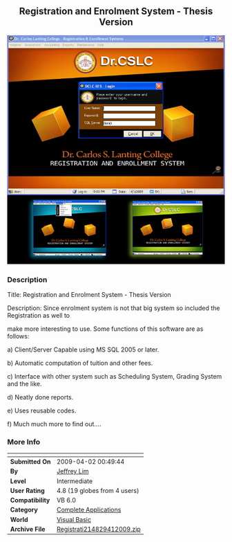 ﻿<div align="center">

## Registration and Enrolment System \- Thesis Version

<img src="PIC200944844249117.jpg">
</div>

### Description

Title: Registration and Enrolment System - Thesis Version

Description: Since enrolment system is not that big system so included the Registration as well to

make more interesting to use. Some functions of this software are as follows:

a) Client/Server Capable using MS SQL 2005 or later.

b) Automatic computation of tuition and other fees.

c) Interface with other system such as Scheduling System, Grading System and the like.

d) Neatly done reports.

e) Uses reusable codes.

f) Much much more to find out....
 
### More Info
 


<span>             |<span>
---                |---
**Submitted On**   |2009-04-02 00:49:44
**By**             |[Jeffrey Lim](https://github.com/Planet-Source-Code/PSCIndex/blob/master/ByAuthor/jeffrey-lim.md)
**Level**          |Intermediate
**User Rating**    |4.8 (19 globes from 4 users)
**Compatibility**  |VB 6\.0
**Category**       |[Complete Applications](https://github.com/Planet-Source-Code/PSCIndex/blob/master/ByCategory/complete-applications__1-27.md)
**World**          |[Visual Basic](https://github.com/Planet-Source-Code/PSCIndex/blob/master/ByWorld/visual-basic.md)
**Archive File**   |[Registrati214829412009\.zip](https://github.com/Planet-Source-Code/jeffrey-lim-registration-and-enrolment-system-thesis-version__1-71936/archive/master.zip)








